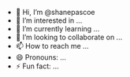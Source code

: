 - 👋 Hi, I’m @shanepascoe
- 👀 I’m interested in ...
- 🌱 I’m currently learning ...
- 💞️ I’m looking to collaborate on ...
- 📫 How to reach me ...
- 😄 Pronouns: ...
- ⚡ Fun fact: ...

<!---
shanepascoe/shanepascoe is a ✨ special ✨ repository because its `README.md` (this file) appears on your GitHub profile.
You can click the Preview link to take a look at your changes.
--->

